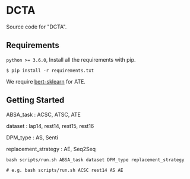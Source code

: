 # DCTA

Source code for "DCTA".

## Requirements

`python >= 3.6.0`, Install all the requirements with pip.

`$ pip install -r requirements.txt`

We require [bert-sklearn](https://github.com/charles9n/bert-sklearn) for ATE.


## Getting Started

ABSA_task : ACSC, ATSC, ATE

dataset : lap14, rest14, rest15, rest16

DPM_type : AS, Senti

replacement_strategy : AE, Seq2Seq

```
bash scripts/run.sh ABSA_task dataset DPM_type replacement_strategy

# e.g. bash scripts/run.sh ACSC rest14 AS AE
```

